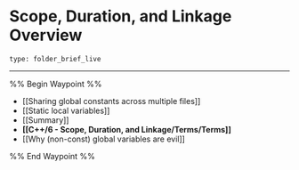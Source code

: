 # Scope, Duration, and Linkage Overview
 
```ccard
type: folder_brief_live
```
 
---

%% Begin Waypoint %%
- [[Sharing global constants across multiple files]]
- [[Static local variables]]
- [[Summary]]
- **[[C++/6 - Scope, Duration, and Linkage/Terms/Terms]]**
- [[Why (non-const) global variables are evil]]

%% End Waypoint %%